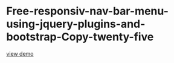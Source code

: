 # Free-responsiv-nav-bar-menu-using-jquery-plugins-and-bootstrap-Copy-twenty-five
<a href="http://webi4u.com/web/article/Free-responsiv-nav-bar-menu-using-jquery-plugins-and-bootstrap-Copy-twenty-five/">
  view demo
  </a>
